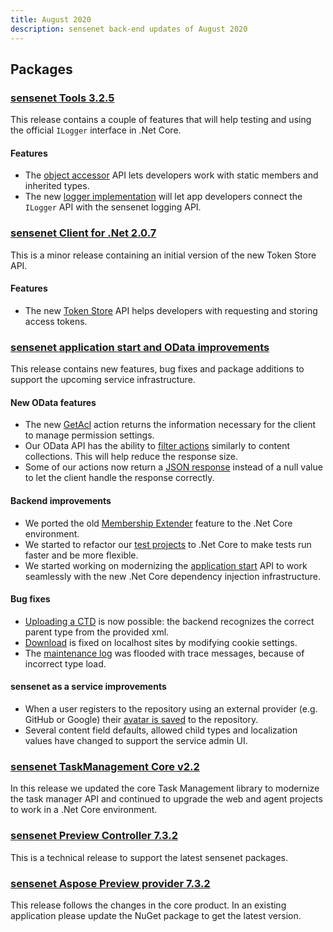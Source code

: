 ```yaml
---
title: August 2020
description: sensenet back-end updates of August 2020
---
```


## Packages

### [sensenet Tools 3.2.5](https://github.com/SenseNet/sn-tools/releases/tag/v3.2.5)

This release contains a couple of features that will help testing and using the official `ILogger` interface in .Net Core.

#### Features
- The [object accessor](https://github.com/SenseNet/sn-tools/pull/51) API lets developers work with static members and inherited types.
- The new [logger implementation](https://github.com/SenseNet/sn-tools/issues/53) will let app developers connect the `ILogger` API with the sensenet logging API.

### [sensenet Client for .Net 2.0.7](https://github.com/SenseNet/sn-client-dotnet/releases/tag/v2.0.7)
This is a minor release containing an initial version of the new Token Store API.

#### Features
- The new [Token Store](https://github.com/SenseNet/sn-client-dotnet/issues/43) API helps developers with requesting and storing access tokens.

### [sensenet application start and OData improvements](https://github.com/SenseNet/sensenet/releases/tag/appstart-odata-upload)

This release contains new features, bug fixes and package additions to support the upcoming service infrastructure.

#### New OData features
- The new [GetAcl](https://github.com/SenseNet/sensenet/issues/1017) action returns the information necessary for the client to manage permission settings.
- Our OData API has the ability to [filter actions](https://github.com/SenseNet/sensenet/issues/852) similarly to content collections. This will help reduce the response size.
- Some of our actions now return a [JSON response](https://github.com/SenseNet/sensenet/pull/1051) instead of a null value to let the client handle the response correctly.

#### Backend improvements
- We ported the old [Membership Extender](https://github.com/sensenet/sensenet/issues/1023) feature to the .Net Core environment.
- We started to refactor our [test projects](https://github.com/sensenet/sensenet/issues/919) to .Net Core to make tests run faster and be more flexible.
- We started working on modernizing the [application start](https://github.com/SenseNet/sensenet/issues/1048) API to work seamlessly with the new .Net Core dependency injection infrastructure.

#### Bug fixes
- [Uploading a CTD](https://github.com/sensenet/sensenet/issues/1036) is now possible: the backend recognizes the correct parent type from the provided xml.
- [Download](https://github.com/sensenet/sn-client/issues/717) is fixed on localhost sites by modifying cookie settings.
- The [maintenance log](https://github.com/SenseNet/sensenet/issues/1033) was flooded with trace messages, because of incorrect type load.

#### sensenet as a service improvements
- When a user registers to the repository using an external provider (e.g. GitHub or Google) their [avatar is saved](https://github.com/SenseNet/sensenet/issues/962) to the repository.
- Several content field defaults, allowed child types and localization values have changed to support the service admin UI.

### [sensenet TaskManagement Core v2.2](https://github.com/SenseNet/sn-taskmanagement/releases/tag/taskman-netcore-2.2)

In this release we updated the core Task Management library to modernize the task manager API and continued to upgrade the web and agent projects to work in a .Net Core environment.

### [sensenet Preview Controller 7.3.2](https://github.com/SenseNet/sn-preview/releases/tag/di-change)
This is a technical release to support the latest sensenet packages.

### [sensenet Aspose Preview provider 7.3.2](https://github.com/SenseNet/sn-preview-aspose/releases/tag/v7.3.2)
This release follows the changes in the core product. In an existing application please update the NuGet package to get the latest version.